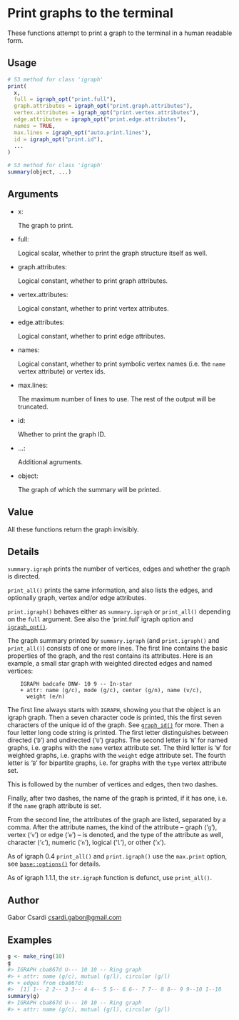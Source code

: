 # Print graphs to the terminal

These functions attempt to print a graph to the terminal in a human
readable form.

## Usage

``` r
# S3 method for class 'igraph'
print(
  x,
  full = igraph_opt("print.full"),
  graph.attributes = igraph_opt("print.graph.attributes"),
  vertex.attributes = igraph_opt("print.vertex.attributes"),
  edge.attributes = igraph_opt("print.edge.attributes"),
  names = TRUE,
  max.lines = igraph_opt("auto.print.lines"),
  id = igraph_opt("print.id"),
  ...
)

# S3 method for class 'igraph'
summary(object, ...)
```

## Arguments

- x:

  The graph to print.

- full:

  Logical scalar, whether to print the graph structure itself as well.

- graph.attributes:

  Logical constant, whether to print graph attributes.

- vertex.attributes:

  Logical constant, whether to print vertex attributes.

- edge.attributes:

  Logical constant, whether to print edge attributes.

- names:

  Logical constant, whether to print symbolic vertex names (i.e. the
  `name` vertex attribute) or vertex ids.

- max.lines:

  The maximum number of lines to use. The rest of the output will be
  truncated.

- id:

  Whether to print the graph ID.

- ...:

  Additional agruments.

- object:

  The graph of which the summary will be printed.

## Value

All these functions return the graph invisibly.

## Details

`summary.igraph` prints the number of vertices, edges and whether the
graph is directed.

`print_all()` prints the same information, and also lists the edges, and
optionally graph, vertex and/or edge attributes.

`print.igraph()` behaves either as `summary.igraph` or `print_all()`
depending on the `full` argument. See also the ‘print.full’ igraph
option and
[`igraph_opt()`](https://r.igraph.org/reference/igraph_options.md).

The graph summary printed by `summary.igraph` (and `print.igraph()` and
`print_all()`) consists of one or more lines. The first line contains
the basic properties of the graph, and the rest contains its attributes.
Here is an example, a small star graph with weighted directed edges and
named vertices:

        IGRAPH badcafe DNW- 10 9 -- In-star
        + attr: name (g/c), mode (g/c), center (g/n), name (v/c),
          weight (e/n) 

The first line always starts with `IGRAPH`, showing you that the object
is an igraph graph. Then a seven character code is printed, this the
first seven characters of the unique id of the graph. See
[`graph_id()`](https://r.igraph.org/reference/graph_id.md) for more.
Then a four letter long code string is printed. The first letter
distinguishes between directed (‘`D`’) and undirected (‘`U`’) graphs.
The second letter is ‘`N`’ for named graphs, i.e. graphs with the `name`
vertex attribute set. The third letter is ‘`W`’ for weighted graphs,
i.e. graphs with the `weight` edge attribute set. The fourth letter is
‘`B`’ for bipartite graphs, i.e. for graphs with the `type` vertex
attribute set.

This is followed by the number of vertices and edges, then two dashes.

Finally, after two dashes, the name of the graph is printed, if it has
one, i.e. if the `name` graph attribute is set.

From the second line, the attributes of the graph are listed, separated
by a comma. After the attribute names, the kind of the attribute – graph
(‘`g`’), vertex (‘`v`’) or edge (‘`e`’) – is denoted, and the type of
the attribute as well, character (‘`c`’), numeric (‘`n`’), logical
(‘`l`’), or other (‘`x`’).

As of igraph 0.4 `print_all()` and `print.igraph()` use the `max.print`
option, see [`base::options()`](https://rdrr.io/r/base/options.html) for
details.

As of igraph 1.1.1, the `str.igraph` function is defunct, use
`print_all()`.

## Author

Gabor Csardi <csardi.gabor@gmail.com>

## Examples

``` r
g <- make_ring(10)
g
#> IGRAPH cba867d U--- 10 10 -- Ring graph
#> + attr: name (g/c), mutual (g/l), circular (g/l)
#> + edges from cba867d:
#>  [1] 1-- 2 2-- 3 3-- 4 4-- 5 5-- 6 6-- 7 7-- 8 8-- 9 9--10 1--10
summary(g)
#> IGRAPH cba867d U--- 10 10 -- Ring graph
#> + attr: name (g/c), mutual (g/l), circular (g/l)
```
